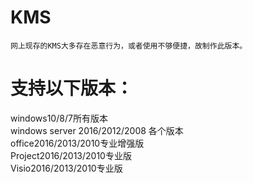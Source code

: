 # KMS  
	网上现存的KMS大多存在恶意行为，或者使用不够便捷，故制作此版本。
  
# 支持以下版本：  
  windows10/8/7所有版本  
  windows server 2016/2012/2008 各个版本  
  office2016/2013/2010专业增强版  
  Project2016/2013/2010专业版  
  Visio2016/2013/2010专业版  